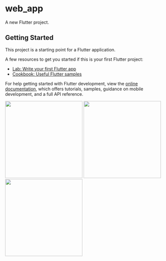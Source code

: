 # web_app

A new Flutter project.

## Getting Started

This project is a starting point for a Flutter application.

A few resources to get you started if this is your first Flutter project:

- [Lab: Write your first Flutter app](https://docs.flutter.dev/get-started/codelab)
- [Cookbook: Useful Flutter samples](https://docs.flutter.dev/cookbook)

For help getting started with Flutter development, view the
[online documentation](https://docs.flutter.dev/), which offers tutorials,
samples, guidance on mobile development, and a full API reference.

<img src="https://user-images.githubusercontent.com/118449869/211465392-00fb57b1-b7b6-4174-8eff-d94a7a817d57.jpg" width="250px">

<img src="https://user-images.githubusercontent.com/118449869/211465397-ac879da4-f2ae-434a-bc4c-d18368314dd2.jpg" width="250px">

<img src="https://user-images.githubusercontent.com/118449869/211465399-b2244332-7446-4a75-90f2-699b6aea0e66.mp4" width="250px">




